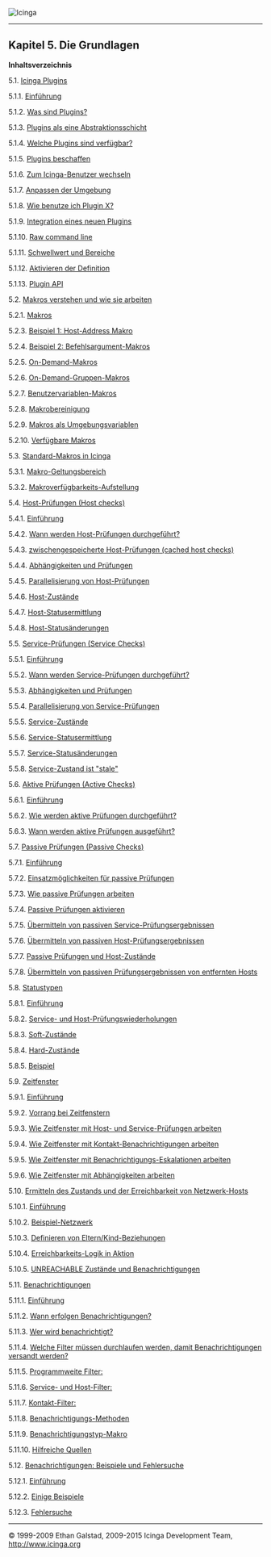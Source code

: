  ![Icinga](../images/logofullsize.png "Icinga") 

* * * * *

Kapitel 5. Die Grundlagen
-------------------------

**Inhaltsverzeichnis**

5.1. [Icinga Plugins](plugins.md)

5.1.1. [Einführung](plugins.md#introduction)

5.1.2. [Was sind Plugins?](plugins.md#overview)

5.1.3. [Plugins als eine
Abstraktionsschicht](plugins.md#abstractionlayer)

5.1.4. [Welche Plugins sind verfügbar?](plugins.md#available)

5.1.5. [Plugins beschaffen](plugins.md#obtaining)

5.1.6. [Zum Icinga-Benutzer wechseln](plugins.md#hints)

5.1.7. [Anpassen der Umgebung](plugins.md#extending)

5.1.8. [Wie benutze ich Plugin X?](plugins.md#plugins-howto)

5.1.9. [Integration eines neuen
Plugins](plugins.md#plugins-new_plugin)

5.1.10. [Raw command line](plugins.md#rawcommandline)

5.1.11. [Schwellwert und Bereiche](plugins.md#thresholdranges)

5.1.12. [Aktivieren der Definition](plugins.md#errors)

5.1.13. [Plugin API](plugins.md#pluginsapi)

5.2. [Makros verstehen und wie sie arbeiten](macros.md)

5.2.1. [Makros](macros.md#introduction)


5.2.3. [Beispiel 1: Host-Address Makro](macros.md#hostaddressexample)

5.2.4. [Beispiel 2:
Befehlsargument-Makros](macros.md#commandargexample)

5.2.5. [On-Demand-Makros](macros.md#ondemand)

5.2.6. [On-Demand-Gruppen-Makros](macros.md#ondemandgroup)

5.2.7. [Benutzervariablen-Makros](macros.md#customvar)

5.2.8. [Makrobereinigung](macros.md#cleaning)

5.2.9. [Makros als Umgebungsvariablen](macros.md#environmentvars)

5.2.10. [Verfügbare Makros](macros.md#availablelist)

5.3. [Standard-Makros in Icinga](macrolist.md)

5.3.1. [Makro-Geltungsbereich](macrolist.md#validity)

5.3.2.
[Makroverfügbarkeits-Aufstellung](macrolist.md#availabilitychart)

5.4. [Host-Prüfungen (Host checks)](hostchecks.md)

5.4.1. [Einführung](hostchecks.md#introduction)

5.4.2. [Wann werden Host-Prüfungen
durchgeführt?](hostchecks.md#whenrun)

5.4.3. [zwischengespeicherte Host-Prüfungen (cached host
checks)](hostchecks.md#caching)

5.4.4. [Abhängigkeiten und
Prüfungen](hostchecks.md#dependencieschecks)

5.4.5. [Parallelisierung von
Host-Prüfungen](hostchecks.md#parallelization)

5.4.6. [Host-Zustände](hostchecks.md#hoststates)

5.4.7. [Host-Statusermittlung](hostchecks.md#hoststatedetermination)

5.4.8. [Host-Statusänderungen](hostchecks.md#hoststatechanges)

5.5. [Service-Prüfungen (Service Checks)](servicechecks.md)

5.5.1. [Einführung](servicechecks.md#introduction)

5.5.2. [Wann werden Service-Prüfungen
durchgeführt?](servicechecks.md#when)

5.5.3. [Abhängigkeiten und
Prüfungen](servicechecks.md#dependencieschecks)

5.5.4. [Parallelisierung von
Service-Prüfungen](servicechecks.md#parallelization)

5.5.5. [Service-Zustände](servicechecks.md#servicestates)

5.5.6.
[Service-Statusermittlung](servicechecks.md#servicestatedetermination)

5.5.7.
[Service-Statusänderungen](servicechecks.md#servicestatechanges)

5.5.8. [Service-Zustand ist
"stale"](servicechecks.md#servicestatestale)

5.6. [Aktive Prüfungen (Active Checks)](activechecks.md)

5.6.1. [Einführung](activechecks.md#introduction)

5.6.2. [Wie werden aktive Prüfungen
durchgeführt?](activechecks.md#performed)

5.6.3. [Wann werden aktive Prüfungen
ausgeführt?](activechecks.md#executed)

5.7. [Passive Prüfungen (Passive Checks)](passivechecks.md)

5.7.1. [Einführung](passivechecks.md#introduction)

5.7.2. [Einsatzmöglichkeiten für passive
Prüfungen](passivechecks.md#usecases)

5.7.3. [Wie passive Prüfungen arbeiten](passivechecks.md#howitworks)

5.7.4. [Passive Prüfungen aktivieren](passivechecks.md#enable)

5.7.5. [Übermitteln von passiven
Service-Prüfungsergebnissen](passivechecks.md#servicecheckresults)

5.7.6. [Übermitteln von passiven
Host-Prüfungsergebnissen](passivechecks.md#hostcheckresults)

5.7.7. [Passive Prüfungen und
Host-Zustände](passivechecks.md#hoststates)

5.7.8. [Übermitteln von passiven Prüfungsergebnissen von entfernten
Hosts](passivechecks.md#checkresultsfromremotehosts)

5.8. [Statustypen](statetypes.md)

5.8.1. [Einführung](statetypes.md#introduction)

5.8.2. [Service- und
Host-Prüfungswiederholungen](statetypes.md#checkretries)

5.8.3. [Soft-Zustände](statetypes.md#softretries)

5.8.4. [Hard-Zustände](statetypes.md#hoststates)

5.8.5. [Beispiel](statetypes.md#example)

5.9. [Zeitfenster](timeperiods.md)

5.9.1. [Einführung](timeperiods.md#introduction)

5.9.2. [Vorrang bei Zeitfenstern](timeperiods.md#precedence)

5.9.3. [Wie Zeitfenster mit Host- und Service-Prüfungen
arbeiten](timeperiods.md#hostservicechecks)

5.9.4. [Wie Zeitfenster mit Kontakt-Benachrichtigungen
arbeiten](timeperiods.md#contactnotifications)

5.9.5. [Wie Zeitfenster mit Benachrichtigungs-Eskalationen
arbeiten](timeperiods.md#notificationescalations)

5.9.6. [Wie Zeitfenster mit Abhängigkeiten
arbeiten](timeperiods.md#dependenciestimeperiods)

5.10. [Ermitteln des Zustands und der Erreichbarkeit von
Netzwerk-Hosts](networkreachability.md)

5.10.1. [Einführung](networkreachability.md#introduction)

5.10.2. [Beispiel-Netzwerk](networkreachability.md#examplenetwork)

5.10.3. [Definieren von
Eltern/Kind-Beziehungen](networkreachability.md#parentchildrelations)

5.10.4. [Erreichbarkeits-Logik in
Aktion](networkreachability.md#logicinaction)

5.10.5. [UNREACHABLE Zustände und
Benachrichtigungen](networkreachability.md#unreachableandnotifications)

5.11. [Benachrichtigungen](notifications.md)

5.11.1. [Einführung](notifications.md#introduction)

5.11.2. [Wann erfolgen Benachrichtigungen?](notifications.md#when)

5.11.3. [Wer wird benachrichtigt?](notifications.md#who)

5.11.4. [Welche Filter müssen durchlaufen werden, damit
Benachrichtigungen versandt werden?](notifications.md#whatfilters)

5.11.5. [Programmweite Filter:](notifications.md#programwidefilters)

5.11.6. [Service- und
Host-Filter:](notifications.md#servicehostfilters)

5.11.7. [Kontakt-Filter:](notifications.md#contactfilters)

5.11.8. [Benachrichtigungs-Methoden](notifications.md#methods)

5.11.9. [Benachrichtigungstyp-Makro](notifications.md#typemacro)

5.11.10. [Hilfreiche Quellen](notifications.md#helpfulresources)

5.12. [Benachrichtigungen: Beispiele und
Fehlersuche](notifications2.md)

5.12.1. [Einführung](notifications2.md#introduction)

5.12.2. [Einige Beispiele](notifications2.md#examples)

5.12.3. [Fehlersuche](notifications2.md#troubleshooting)

* * * * *


© 1999-2009 Ethan Galstad, 2009-2015 Icinga Development Team,
http://www.icinga.org
